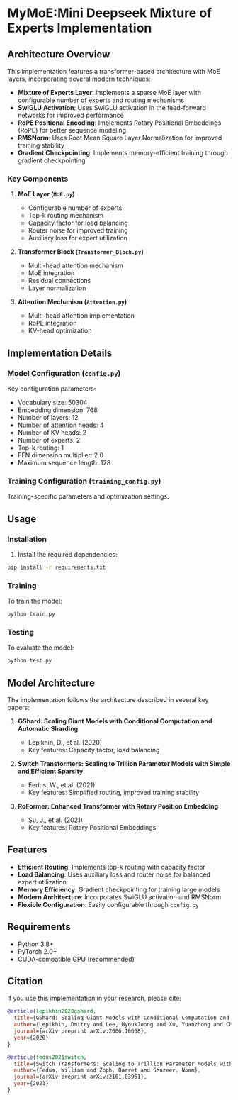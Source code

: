 # MyMoE:Mini Deepseek Mixture of Experts Implementation



## Architecture Overview

This implementation features a transformer-based architecture with MoE layers, incorporating several modern techniques:

- **Mixture of Experts Layer**: Implements a sparse MoE layer with configurable number of experts and routing mechanisms
- **SwiGLU Activation**: Uses SwiGLU activation in the feed-forward networks for improved performance
- **RoPE Positional Encoding**: Implements Rotary Positional Embeddings (RoPE) for better sequence modeling
- **RMSNorm**: Uses Root Mean Square Layer Normalization for improved training stability
- **Gradient Checkpointing**: Implements memory-efficient training through gradient checkpointing

### Key Components

1. **MoE Layer (`MoE.py`)**
   - Configurable number of experts
   - Top-k routing mechanism
   - Capacity factor for load balancing
   - Router noise for improved training
   - Auxiliary loss for expert utilization

2. **Transformer Block (`Transformer_Block.py`)**
   - Multi-head attention mechanism
   - MoE integration
   - Residual connections
   - Layer normalization

3. **Attention Mechanism (`Attention.py`)**
   - Multi-head attention implementation
   - RoPE integration
   - KV-head optimization

## Implementation Details

### Model Configuration (`config.py`)

Key configuration parameters:
- Vocabulary size: 50304
- Embedding dimension: 768
- Number of layers: 12
- Number of attention heads: 4
- Number of KV heads: 2
- Number of experts: 2
- Top-k routing: 1
- FFN dimension multiplier: 2.0
- Maximum sequence length: 128

### Training Configuration (`training_config.py`)

Training-specific parameters and optimization settings.

## Usage

### Installation

1. Install the required dependencies:
```bash
pip install -r requirements.txt
```

### Training

To train the model:
```bash
python train.py
```

### Testing

To evaluate the model:
```bash
python test.py
```

## Model Architecture

The implementation follows the architecture described in several key papers:

1. **GShard: Scaling Giant Models with Conditional Computation and Automatic Sharding**
   - Lepikhin, D., et al. (2020)
   - Key features: Capacity factor, load balancing

2. **Switch Transformers: Scaling to Trillion Parameter Models with Simple and Efficient Sparsity**
   - Fedus, W., et al. (2021)
   - Key features: Simplified routing, improved training stability

3. **RoFormer: Enhanced Transformer with Rotary Position Embedding**
   - Su, J., et al. (2021)
   - Key features: Rotary Positional Embeddings

## Features

- **Efficient Routing**: Implements top-k routing with capacity factor
- **Load Balancing**: Uses auxiliary loss and router noise for balanced expert utilization
- **Memory Efficiency**: Gradient checkpointing for training large models
- **Modern Architecture**: Incorporates SwiGLU activation and RMSNorm
- **Flexible Configuration**: Easily configurable through `config.py`

## Requirements

- Python 3.8+
- PyTorch 2.0+
- CUDA-compatible GPU (recommended)

## Citation

If you use this implementation in your research, please cite:

```bibtex
@article{lepikhin2020gshard,
  title={GShard: Scaling Giant Models with Conditional Computation and Automatic Sharding},
  author={Lepikhin, Dmitry and Lee, HyoukJoong and Xu, Yuanzhong and Chen, Dehao and Firat, Orhan and Huang, Yanping and Krikun, Maxim and Shazeer, Noam and Chen, Zhifeng},
  journal={arXiv preprint arXiv:2006.16668},
  year={2020}
}

@article{fedus2021switch,
  title={Switch Transformers: Scaling to Trillion Parameter Models with Simple and Efficient Sparsity},
  author={Fedus, William and Zoph, Barret and Shazeer, Noam},
  journal={arXiv preprint arXiv:2101.03961},
  year={2021}
}
```

